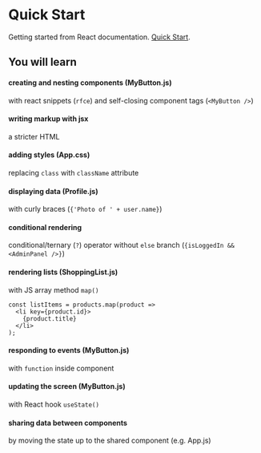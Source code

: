 # Quick Start

Getting started from React documentation. [Quick Start](https://react.dev/learn).

## You will learn

#### creating and nesting components (MyButton.js)

with react snippets (`rfce`) and self-closing component tags (`<MyButton />`)

#### writing markup with jsx

a stricter HTML

#### adding styles (App.css)

replacing `class` with `className` attribute

#### displaying data (Profile.js)

with curly braces (`{'Photo of ' + user.name}`)

#### conditional rendering

conditional/ternary (`?`) operator without `else` branch (`{isLoggedIn && <AdminPanel />}`)

#### rendering lists (ShoppingList.js)

with JS array method `map()`

```
const listItems = products.map(product =>
  <li key={product.id}>
    {product.title}
  </li>
);
```

#### responding to events (MyButton.js)

with `function` inside component

#### updating the screen (MyButton.js)

with React hook `useState()`

#### sharing data between components

by moving the state up to the shared component (e.g. App.js)
